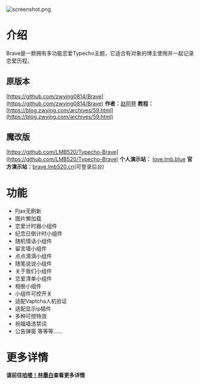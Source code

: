 ![screenshot.png](https://files.blog.lmb.blue/usr/uploads/2025/04/3160254324.png)

# 介绍
Brave是一款拥有多功能恋爱Typecho主题，它适合有对象的博主使用并一起记录恋爱历程。
## 原版本
[https://github.com/zwying0814/Brave](https://github.com/zwying0814/Brave)
**作者：**[赵阿卷](https://blog.zwying.com/)
**教程：**[https://blog.zwying.com/archives/59.html](https://blog.zwying.com/archives/59.html)
## 魔改版
[https://github.com/LMB520/Typecho-Brave](https://github.com/LMB520/Typecho-Brave)
**个人演示站：** [love.lmb.blue](https://love.lmb.blue)
**官方演示站：**[brave.lmb520.cn](https://brave.lmb520.cn/)(可登录后台)
# 功能
* Pjax无刷新
* 图片懒加载
* 恋爱计时器小组件
* 纪念日倒计时小组件
* 随机情话小组件
* 留言墙小组件
* 点点滴滴小组件
* 随笔说说小组件
* 关于我们小组件
* 恋爱清单小组件
* 相册小组件
* 小组件可控开关
* 适配Vaptcha人机验证
* 适配显示ip插件
* 多种可控特效
* 祝福墙违禁词
* 公告弹窗
等等等……

# 更多详情
**请前往[哈喽！林墨白](https://blog.lmb.blue/archives/1196/)查看更多详情**